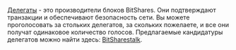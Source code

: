 [Делегаты](introduction/witness) - это производители блоков BitShares. Они подтверждают транзакции и обеспечивают безопасность сети. Вы можете проголосовать за стольких делегатов, за скольких пожелаете, и все они получат одинаковое количество голосов. Предлагаемые кандидатуры делегатов можно найти здесь: [BitSharestalk](https://bitsharestalk.org/index.php/board,75.0.html).
